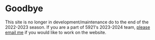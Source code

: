 # Goodbye
This site is no longer in development/maintenance do to the end of the 2022-2023 season.
If you are a part of 5921's 2023-2024 team, [please email me](mailto:apricitinecas@gmail.com) if you would like to work on the website.
